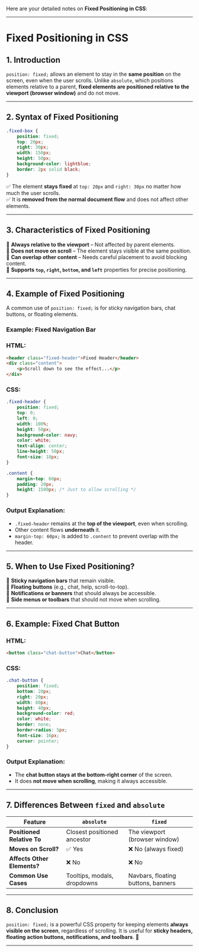 Here are your detailed notes on **Fixed Positioning in CSS**:

---

# **Fixed Positioning in CSS**

## **1. Introduction**
`position: fixed;` allows an element to stay in the **same position** on the screen, even when the user scrolls. Unlike `absolute`, which positions elements relative to a parent, **fixed elements are positioned relative to the viewport (browser window)** and do not move.

---

## **2. Syntax of Fixed Positioning**
```css
.fixed-box {
    position: fixed;
    top: 20px;
    right: 30px;
    width: 150px;
    height: 50px;
    background-color: lightblue;
    border: 2px solid black;
}
```

✅ The element **stays fixed** at `top: 20px` and `right: 30px` no matter how much the user scrolls.  
✅ It is **removed from the normal document flow** and does not affect other elements.  

---

## **3. Characteristics of Fixed Positioning**
🔹 **Always relative to the viewport** – Not affected by parent elements.  
🔹 **Does not move on scroll** – The element stays visible at the same position.  
🔹 **Can overlap other content** – Needs careful placement to avoid blocking content.  
🔹 **Supports `top`, `right`, `bottom`, and `left`** properties for precise positioning.  

---

## **4. Example of Fixed Positioning**
A common use of `position: fixed;` is for sticky navigation bars, chat buttons, or floating elements.

### **Example: Fixed Navigation Bar**
### **HTML:**
```html
<header class="fixed-header">Fixed Header</header>
<div class="content">
    <p>Scroll down to see the effect...</p>
</div>
```

### **CSS:**
```css
.fixed-header {
    position: fixed;
    top: 0;
    left: 0;
    width: 100%;
    height: 50px;
    background-color: navy;
    color: white;
    text-align: center;
    line-height: 50px;
    font-size: 18px;
}

.content {
    margin-top: 60px;
    padding: 20px;
    height: 1500px; /* Just to allow scrolling */
}
```

### **Output Explanation:**
- `.fixed-header` remains at the **top of the viewport**, even when scrolling.
- Other content flows **underneath** it.
- `margin-top: 60px;` is added to `.content` to prevent overlap with the header.

---

## **5. When to Use Fixed Positioning?**
🔹 **Sticky navigation bars** that remain visible.  
🔹 **Floating buttons** (e.g., chat, help, scroll-to-top).  
🔹 **Notifications or banners** that should always be accessible.  
🔹 **Side menus or toolbars** that should not move when scrolling.  

---

## **6. Example: Fixed Chat Button**
### **HTML:**
```html
<button class="chat-button">Chat</button>
```

### **CSS:**
```css
.chat-button {
    position: fixed;
    bottom: 20px;
    right: 20px;
    width: 80px;
    height: 40px;
    background-color: red;
    color: white;
    border: none;
    border-radius: 5px;
    font-size: 16px;
    cursor: pointer;
}
```

### **Output Explanation:**
- The **chat button stays at the bottom-right corner** of the screen.
- It does **not move when scrolling**, making it always accessible.

---

## **7. Differences Between `fixed` and `absolute`**
| Feature          | `absolute`                          | `fixed`                             |
|-----------------|--------------------------------|--------------------------------|
| **Positioned Relative To** | Closest positioned ancestor | The viewport (browser window) |
| **Moves on Scroll?** | ✅ Yes | ❌ No (always fixed) |
| **Affects Other Elements?** | ❌ No | ❌ No |
| **Common Use Cases** | Tooltips, modals, dropdowns | Navbars, floating buttons, banners |

---

## **8. Conclusion**
`position: fixed;` is a powerful CSS property for keeping elements **always visible on the screen**, regardless of scrolling. It is useful for **sticky headers, floating action buttons, notifications, and toolbars**. 🚀  

---

